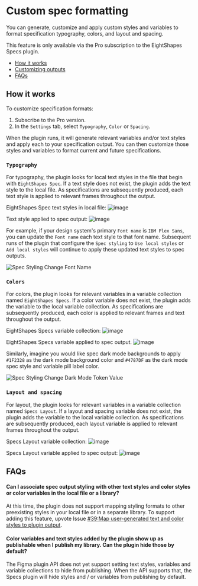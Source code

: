 # Custom spec formatting

You can generate, customize and apply custom styles and variables to format specification typography, colors, and layout and spacing.

This feature is only available via the Pro subscription to the EightShapes Specs plugin.

* [How it works](#howitworks)
* [Customizing outputs](#customizingoutputs)
* [FAQs](#faqs)

## How it works <a id="howitworks"></a>

To customize specification formats:
1. Subscribe to the Pro version.
2. In the `Settings` tab, select `Typography`, `Color` or `Spacing`.

When the plugin runs, it will generate relevant variables and/or text styles and apply each to your specification output. You can then customize those styles and variables to format current and future specifications.

### `Typography`

For typography, the plugin looks for local text styles in the file that begin with `EightShapes Spec`. If a text style does not exist, the plugin adds the text style to the local file. As specifications are subsequently produced, each text style is applied to relevant frames throughout the output.

EightShapes Spec text styles in local file:
![image](https://github.com/EightShapes/specs-plugin/assets/1165904/ef64d4ca-995e-4942-b7d2-b89b43a1caf1)

Text style applied to spec output:
![image](https://github.com/EightShapes/specs-plugin/assets/1165904/7a57bb75-0ba3-49d8-92dd-0e99bc04339c)

For example, if your design system's primary `Font name` is `IBM Plex Sans`, you can update the `Font name` each text style to that font name. Subsequent runs of the plugin that configure the `Spec styling` to `Use local styles` or `Add local styles` will continue to apply these updated text styles to spec outputs.

![Spec Styling Change Font Name](https://github.com/EightShapes/specs-plugin/assets/1165904/13009a8c-5532-4406-8fdc-4739fff601cd)

### `Colors`

For colors, the plugin looks for relevant variables in a variable collection named `EightShapes Specs`. If a color variable does not exist, the plugin adds the variable to the local variable collection. As specifications are subsequently produced, each color is applied to relevant frames and text throughout the output.

EightShapes Specs variable collection:
![image](https://github.com/EightShapes/specs-plugin/assets/1165904/5ddd6790-af15-455a-8dfd-bd591355ef3d)

EightShapes Specs variable applied to spec output.
![image](https://github.com/EightShapes/specs-plugin/assets/1165904/68fa88cf-2fe5-4416-9eb5-5379e64c0856)

Similarly, imagine you would like spec dark mode backgrounds to apply `#1F2328` as the dark mode background color and `#4787DF` as the dark mode spec style and variable pill label color.

![Spec Styling Change Dark Mode Token Value](https://github.com/EightShapes/specs-plugin/assets/1165904/b69ffafd-3702-488d-954b-379e0f9f78ac)

### `Layout and spacing`

For layout, the plugin looks for relevant variables in a variable collection named `Specs Layout`. If a layout and spacing variable does not exist, the plugin adds the variable to the local variable collection. As specifications are subsequently produced, each layout variable is applied to relevant frames throughout the output.

Specs Layout variable collection:
![image](https://github.com/EightShapes/specs-plugin/assets/1165904/2bb266d9-338f-48f2-8188-9747bacc6bc6)

Specs Layout variable applied to spec output:
![image](https://github.com/EightShapes/specs-plugin/assets/1165904/741e44ba-94d6-4ae2-ac96-4fa69694bf14)

## FAQs <a id="faqs"></a>

#### Can I associate spec output styling with other text styles and color styles or color variables in the local file or a library?

At this time, the plugin does not support mapping styling formats to other preexisting styles in your local file or in a separate library. To support adding this feature, upvote Issue [#39:Map user-generated text and color styles to plugin output](https://github.com/EightShapes/specs-plugin/issues/39).

#### Color variables and text styles added by the plugin show up as publishable when I publish my library. Can the plugin hide those by default?

The Figma plugin API does not yet support setting text styles, variables and variable collections to hide from publishing. When the API supports that, the Specs plugin will hide styles and / or variables from publishing by default.
